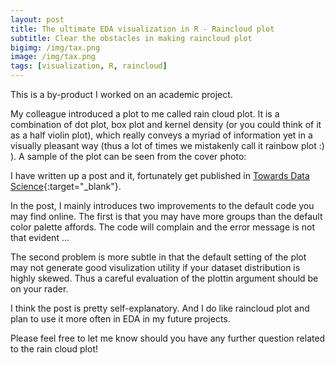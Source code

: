 ```yaml
---
layout: post
title: The ultimate EDA visualization in R - Raincloud plot
subtitle: Clear the obstacles in making raincloud plot
bigimg: /img/tax.png
image: /img/tax.png
tags: [visualization, R, raincloud]
---
```


This is a by-product I worked on an academic project. 

My colleague introduced a plot to me called rain cloud plot. It is a combination of dot plot, box plot and kernel density (or you could think of it as a half violin plot), which really conveys a myriad of information yet in a visually pleasant way (thus a lot of times we mistakenly call it rainbow plot :) ). A sample of the plot can be seen from the cover photo:

I have written up a post and it, fortunately get published in [Towards Data Science](https://towardsdatascience.com/the-ultimate-eda-visualization-in-r-e6aff6afe5c1){:target="_blank"}. 

In the post, I mainly introduces two improvements to the default code you may find online. The first is that you may have more groups than the default color palette affords. The code will complain and the error message is not that evident ...

The second problem is more subtle in that the default setting of the plot may not generate good visulization utility if your dataset distribution is highly skewed. Thus a careful evaluation of the plottin argument should be on your rader. 

I think the post is pretty self-explanatory. And I do like raincloud plot and plan to use it more often in EDA in my future projects.


Please feel free to let me know should you have any further question related to the rain cloud plot! 

